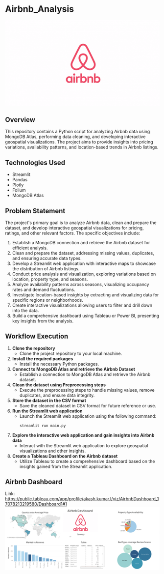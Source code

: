 # Airbnb_Analysis
![Airbnb Image](airbnb_logo.png)

## Overview
This repository contains a Python script for analyzing Airbnb data using MongoDB Atlas, performing data cleaning, and developing interactive geospatial visualizations. The project aims to provide insights into pricing variations, availability patterns, and location-based trends in Airbnb listings.

## Technologies Used
- Streamlit
- Pandas
- Plotly
- Folium
- MongoDB Atlas

## Problem Statement
The project's primary goal is to analyze Airbnb data, clean and prepare the dataset, and develop interactive geospatial visualizations for pricing, ratings, and other relevant factors. The specific objectives include:

1. Establish a MongoDB connection and retrieve the Airbnb dataset for efficient analysis.
2. Clean and prepare the dataset, addressing missing values, duplicates, and ensuring accurate data types.
3. Develop a Streamlit web application with interactive maps to showcase the distribution of Airbnb listings.
4. Conduct price analysis and visualization, exploring variations based on location, property type, and seasons.
5. Analyze availability patterns across seasons, visualizing occupancy rates and demand fluctuations.
6. Investigate location-based insights by extracting and visualizing data for specific regions or neighborhoods.
7. Create interactive visualizations allowing users to filter and drill down into the data.
8. Build a comprehensive dashboard using Tableau or Power BI, presenting key insights from the analysis.

## Workflow Execution
1. **Clone the repository**
   - Clone the project repository to your local machine.
2. **Install the required packages**
   - Install the necessary Python packages.
3. **Connect to MongoDB Atlas and retrieve the Airbnb Dataset**
   - Establish a connection to MongoDB Atlas and retrieve the Airbnb dataset.
4. **Clean the dataset using Preprocessing steps**
   - Execute the preprocessing steps to handle missing values, remove duplicates, and ensure data integrity.
5. **Store the dataset in the CSV format**
   - Save the cleaned dataset in CSV format for future reference or use.
6. **Run the Streamlit web application**
   - Launch the Streamlit web application using the following command:
     ```bash
     streamlit run main.py
     ```
7. **Explore the interactive web application and gain insights into Airbnb data**
   - Interact with the Streamlit web application to explore geospatial visualizations and other insights.
8. **Create a Tableau Dashboard on the Airbnb dataset**
   - Utilize Tableau to create a comprehensive dashboard based on the insights gained from the Streamlit application.

## Airbnb Dashboard
Link: https://public.tableau.com/app/profile/akash.kumar.l/viz/AirbnbDashboard_17078213219580/Dashboard1#1
![Airbnb Dashboard](Dashboard_Image.png)

